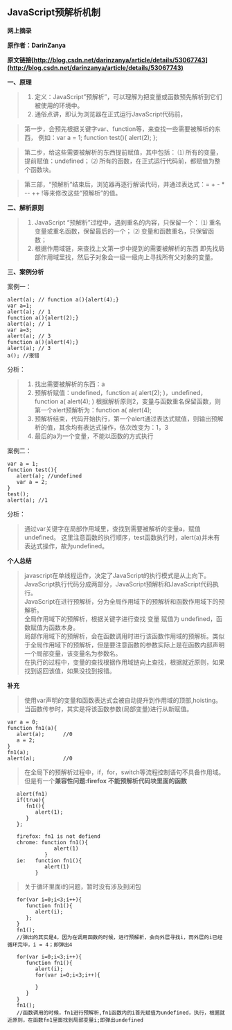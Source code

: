## JavaScript预解析机制

**网上摘录**

**原作者：DarinZanya**

**原文链接[http://blog.csdn.net/darinzanya/article/details/53067743](http://blog.csdn.net/darinzanya/article/details/53067743)**

**一、原理**

>1. 定义：JavaScript”预解析”，可以理解为把变量或函数预先解析到它们被使用的环境中。
>2. 通俗点讲，即认为浏览器在正式运行JavaScript代码前，

>第一步，会预先根据关键字var、function等，来查找一些需要被解析的东西，
>例如：var a = 1; function test(){ alert(2); }; 

>第二步，给这些需要被解析的东西提前赋值，其中包括：
>⑴ 所有的变量，提前赋值：undefined；
>⑵ 所有的函数，在正式运行代码前，都赋值为整个函数块。

>第三部，“预解析”结束后，浏览器再逐行解读代码，并通过表达式：= + - * -- ++ !等来修改这些“预解析”的值。

**二、解析原则**

>1. JavaScript “预解析”过程中，遇到重名的内容，只保留一个：
>⑴ 重名变量或重名函数，保留最后的一个；
>⑵ 变量和函数重名，只保留函数；
>2. 根据作用域链，来查找上文第一步中提到的需要被解析的东西
>即先找局部作用域里找，然后子对象会一级一级向上寻找所有父对象的变量。

**三、案例分析**

案例一：
```
alert(a); // function a(){alert(4);}
var a=1;
alert(a); // 1
function a(){alert(2);}
alert(a); // 1
var a=3;
alert(a); // 3
function a(){alert(4);}
alert(a); // 3
a(); //报错
```
分析：
>1. 找出需要被解析的东西：a
>2. 预解析赋值：undefined，function a( alert(2); )，undefined，function a( alert(4); )
根据解析原则2，变量与函数重名保留函数，则第一个alert预解析为：function a( alert(4);
>3. 预解析结束，代码开始执行，第一个alert通过表达式赋值，则输出预解析的值，其余均有表达式操作，依次改变为：1，3
>4. 最后的a为一个变量，不能以函数的方式执行

案例二：
```
var a = 1;
function test(){
   alert(a); //undefined 
   var a = 2;
}
test();
alert(a); //1
```
分析：
>通过var关键字在局部作用域里，查找到需要被解析的变量a，赋值undefined。
>这里注意函数的执行顺序，test函数执行时，alert(a)并未有表达式操作，故为undefined。

**个人总结**
>javascript在单线程运作，决定了JavaScript的执行模式是从上向下。</br>
>JavaScript执行代码分成两部分，JavaScript预解析和JavaScript代码执行。</br>
>JavaScript在进行预解析，分为全局作用域下的预解析和函数作用域下的预解析。</br>
>全局作用域下的预解析，根据关键字进行查找 变量 赋值为 undefined，函数赋值为函数本身。</br>
>局部作用域下的预解析，会在函数调用时进行该函数作用域的预解析。类似于全局作用域下的预解析，但是要注意函数的参数实际上是在函数内部声明一个局部变量，该变量名为参数名。</br>
>在执行的过程中，变量的查找根据作用域链向上查找，根据就近原则，如果找到返回该值，如果没找到报错。

**补充**
>使用var声明的变量和函数表达式会被自动提升到作用域的顶部,hoisting。</br>
>当函数传参时，其实是将该函数参数(局部变量)进行从新赋值。</br>
```
var a = 0;
function fn1(a){
   alert(a);      //0
   a = 2;
}
fn1(a);           
alert(a);         //0
```
>在全局下的预解析过程中，if，for，switch等流程控制语句不具备作用域。但是有一个**兼容性问题:firefox 不能预解析代码块里面的函数**
```
   alert(fn1)
   if(true){
      fn1(){
         alert(1);
      }
   };
  
   firefox: fn1 is not defiend
   chrome: function fn1(){
               alert(1)
            } 
   ie:   function fn1(){
            alert(1)
         }
```
>关于循环里面i的问题，暂时没有涉及到闭包
```
   for(var i=0;i<3;i++){
      function fn1(){
         alert(i);
      };
   }
   fn1();
   //弹出的其实是4，因为在调用函数的时候，进行预解析，会向外层寻找i，而外层的i已经循环完毕，i = 4；即弹出4
```
```
   for(var i=0;i<3;i++){
      function fn1(){
         alert(i);
         for(var i=0;i<3;i++){
         
         }
      }
   }
   fn1();
   //函数调用的时候，fn1进行预解析,fn1函数内的i首先赋值为undefined，执行，根据就近原则，在函数fn1里面找到局部变量i;即弹出undefined
```

